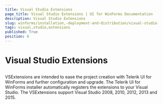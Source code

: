 ```yaml
---
title: Visual Studio Extensions
page_title: Visual Studio Extensions | UI for WinForms Documentation
description: Visual Studio Extensions
slug: winforms/installation,-deployment-and-distribution/visual-studio-extensions
tags: visual,studio,extensions
published: True
position: 6
---
```


# Visual Studio Extensions



## 

VSExtensions are intended to ease the project creation with Telerik UI for WinForms and
          further configuration and upgrade. The Telerik UI for WinForms installer
          automatically registers the extensions to your Visual Studio. The VSExtensions support
          Visual Studio 2008, 2010, 2012, 2013 and 2015.
        
